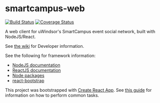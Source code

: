 # smartcampus-web

[![Build Status](https://travis-ci.org/SmartCampusUWindsor/smartcampus-web.svg?branch=master)](https://travis-ci.org/SmartCampusUWindsor/smartcampus-web)
[![Coverage Status](https://coveralls.io/repos/github/SmartCampusUWindsor/smartcampus-web/badge.svg)](https://coveralls.io/github/SmartCampusUWindsor/smartcampus-web)

A web client for uWindsor's SmartCampus event social network, built with NodeJS/React.

See [the wiki](https://github.com/SmartCampusUWindsor/smartcampus-web/wiki/) for Developer information.

See the following for framework information:
* [NodeJS documentation](https://nodejs.org/dist/latest-v8.x/docs/api/)
* [ReactJS documentation](https://reactjs.org/docs)
* [Node packages](https://www.npmjs.com/)
* [react-bootstrap](https://react-bootstrap.github.io/)

This project was bootstrapped with [Create React App](https://github.com/facebookincubator/create-react-app). See [this guide](https://github.com/facebook/create-react-app/blob/cb1608b3e02e0eef5fd350f6e4cf5ce32bdfc215/packages/react-scripts/template/README.md) for information on how to perform common tasks.
